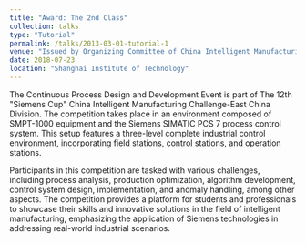 ```yaml
---
title: "Award: The 2nd Class"
collection: talks
type: "Tutorial"
permalink: /talks/2013-03-01-tutorial-1
venue: "Issued by Organizing Committee of China Intelligent Manufacturing Challenge"
date: 2018-07-23
location: "Shanghai Institute of Technology"
---
```


The Continuous Process Design and Development Event is part of The 12th "Siemens Cup" China Intelligent Manufacturing Challenge-East China Division. The competition takes place in an environment composed of SMPT-1000 equipment and the Siemens SIMATIC PCS 7 process control system. This setup features a three-level complete industrial control environment, incorporating field stations, control stations, and operation stations.

Participants in this competition are tasked with various challenges, including process analysis, production optimization, algorithm development, control system design, implementation, and anomaly handling, among other aspects. The competition provides a platform for students and professionals to showcase their skills and innovative solutions in the field of intelligent manufacturing, emphasizing the application of Siemens technologies in addressing real-world industrial scenarios.
